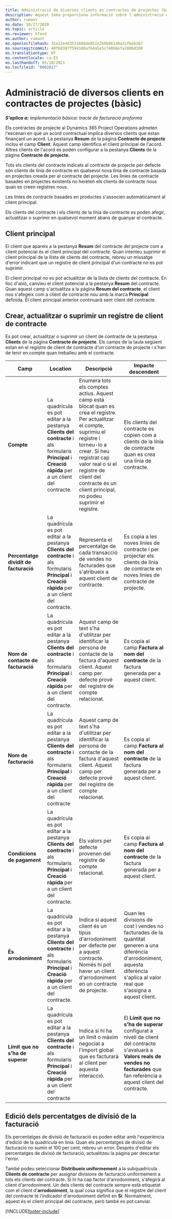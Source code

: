 ```yaml
---
title: Administració de diversos clients en contractes de projectes (bàsic)
description: Aquest tema proporciona informació sobre l'administració de diversos clients en contractes de projectes.
author: rumant
ms.date: 10/27/2020
ms.topic: article
ms.reviewer: kfend
ms.author: rumant
ms.openlocfilehash: 31a12e44353160dde851e2b9b06148a31fbeb167
ms.sourcegitcommit: 40f68387f594180af64a5e5c748b6efa188bd300
ms.translationtype: HT
ms.contentlocale: ca-ES
ms.lasthandoff: 05/10/2021
ms.locfileid: "6002817"
---
```

# <a name="manage-multiple-customers-on-project-contracts---lite"></a>Administració de diversos clients en contractes de projectes (bàsic)

_**S'aplica a:** implementació bàsica: tracte de facturació proforma_

Els contractes de projecte al Dynamics 365 Project Operations admeten l'escenari en què un acord contractual implica diversos clients que estan finançant un acord. La pestanya **Resum** de la pàgina **Contracte de projecte** inclou el camp **Client**. Aquest camp identifica el client principal de l'acord. Altres clients de l'acord es poden configurar a la pestanya **Clients** de la pàgina **Contracte de projecte**.

Tots els clients del contracte indicats al contracte de projecte per defecte són clients de línia de contracte en qualsevol nova línia de contracte basada en projectes creada per al contracte del projecte. Les línies de contracte basades en projectes existents no hereten els clients de contracte nous quan es creen registres nous.

Les línies de contracte basades en productes s'associen automàticament al client principal.

Els clients del contracte i els clients de la línia de contracte es poden afegir, actualitzar o suprimir en qualsevol moment abans de guanyar el contracte.

## <a name="primary-customer"></a>Client principal

El client que apareix a la pestanya **Resum** del contracte del projecte com a client potencial és el client principal del contracte. Quan intenteu suprimir el client principal de la llista de clients del contracte, rebreu un missatge d'error indicant que un registre de client principal d'un contracte no es pot suprimir.

El client principal no es pot actualitzar de la llista de clients del contracte. En lloc d'això, canvieu el client potencial a la pestanya **Resum** del contracte. Quan aquest camp s'actualitza a la pàgina **Resum del contracte**, el client nou s'afegeix com a client de contracte nou amb la marca **Principal** definida. El client principal anterior continuarà sent client del contracte.

## <a name="create-update-or-delete-a-contract-customer-record"></a>Crear, actualitzar o suprimir un registre de client de contracte

Es pot crear, actualitzar o suprimir un client de contracte de la pestanya **Clients** de la pàgina **Contracte de projecte**. Els camps de la taula següent estan en el registre de client de contracte d'un contracte de projecte i s'han de tenir en compte quan treballeu amb el contracte.

| Camp | Location | Descripció | Impacte descendent |
| --- | --- | --- | --- |
| **Compte** | La quadrícula es pot editar a la pestanya **Clients del contracte** i als formularis **Principal** i **Creació ràpida** per a un client del contracte. | Enumera tots els comptes actius. Aquest camp està blocat quan es crea el registre. Per actualitzar el compte, suprimiu el registre i torneu-lo a crear. Si heu registrat cap valor real o si el registre de client del contracte és un client principal, no podeu suprimir el registre. | Els clients del contracte es copien com a clients de la línia de contracte quan es crea una línia de contracte. |
| **Percentatge dividit de facturació** | La quadrícula es pot editar a la pestanya **Clients del contracte** i als formularis **Principal** i **Creació ràpida** per a un client del contracte. | Representa el percentatge de cada transacció de vendes no facturades que s'atribueix a aquest client de contracte. | Es copia a les noves línies de contracte i per projectar els clients de línia de contracte en noves línies de contracte de projecte. |
| **Nom de contacte de facturació** | La quadrícula es pot editar a la pestanya **Clients del contracte** i als formularis **Principal** i **Creació ràpida** per a un client del contracte. | Aquest camp de text s'ha d'utilitzar per identificar la persona de contacte de la factura d'aquest client. Aquest camp per defecte prové del registre de compte relacionat. | Es copia al camp **Factura al nom del contracte** de la factura generada per a aquest client. |
| **Nom de facturació** | La quadrícula es pot editar a la pestanya **Clients del contracte** i als formularis **Principal** i **Creació ràpida** per a un client del contracte | Aquest camp de text s'ha d'utilitzar per identificar la persona de contacte de la factura d'aquest client. Aquest camp per defecte prové del registre de compte relacionat. | Es copia al camp **Factura al nom del contracte** de la factura generada per a aquest client. |
| **Condicions de pagament** | La quadrícula es pot editar a la pestanya **Clients del contracte** i als formularis **Principal** i **Creació ràpida** per a un client del contracte. | Els valors per defecte provenen del registre de compte relacionat. | Es copia al camp **Factura al nom del contracte** de la factura generada per a aquest client. |
| **És arrodoniment** | La quadrícula es pot editar a la pestanya **Clients del contracte** i als formularis **Principal** i **Creació ràpida** per a un client del contracte. | Indica si aquest client és un tipus d'arrodoniment per defecte per a aquest contracte. Només hi pot haver un client d'arrodoniment en un contracte de projecte. | Quan les divisions de cost i vendes no facturades de la quantitat generen a una diferència d'arrodoniment, aquesta diferència s'aplica al valor real que s'assigna a aquest client. |
| **Límit que no s’ha de superar** | La quadrícula es pot editar a la pestanya **Clients del contracte** i als formularis **Principal** i **Creació ràpida** per a un client del contracte | Indica si hi ha un límit o màxim negociat a l'import global que es facturarà al client per aquesta interacció. | El **Límit que no s'ha de superar** configurat a nivell de client del contracte s'avaluarà a **Valors reals de vendes no facturades** que fan referència a aquest client del contracte. |

## <a name="edit-billing-split-percentages"></a>Edició dels percentatges de divisió de la facturació

Els percentatges de divisió de facturació es poden editar amb l'experiència d'edició de la quadrícula en línia. Quan els percentatges de divisió de facturació no sumin el 100 per cent, rebreu un error. Després d'editar els percentatges de divisió de facturació, actualitzeu la pàgina per descartar l'error.

També podeu seleccionar **Distribueix uniformement** a la subquadrícula **Clients de contracte** per assignar divisions de facturació uniformement a tots els clients del contracte. Si hi ha cap factor d'arrodoniment, s'afegirà al client d'arrodoniment. Un dels clients del contracte sempre està etiquetat com el client d'**arrodoniment**, la qual cosa significa que el registre del client del contracte té l'indicador d'arrodoniment definit en **Sí**. Normalment, aquest és el client principal del contracte, però també es pot canviar.


[!INCLUDE[footer-include](../../includes/footer-banner.md)]